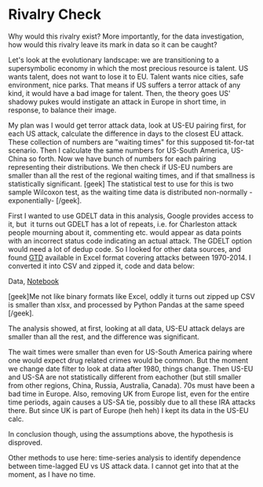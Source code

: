 # Rivalry Check

Why would this rivalry exist? More importantly, for the data investigation, how would this rivalry leave its mark in data so it can be caught?

Let's look at the  evolutionary landscape: we are transitioning to a supersymbolic economy in which the most precious resource is talent. US wants talent, does not want to lose it to EU. Talent wants nice cities, safe environment, nice parks. That means if US suffers a terror attack of any kind, it would have a bad image for talent. Then, the theory goes US' shadowy pukes would instigate an attack  in Europe in short time, in response, to balance their image. 

My plan was I would get terror attack data, look at US-EU pairing first, for each US attack, calculate the difference in days to the closest EU attack. These collection of numbers are "waiting times" for this supposed tit-for-tat scenario. Then I calculate the same numbers for US-South America, US-China so forth. Now we have bunch of numbers for each pairing representing their distributions. We then check if US-EU numbers are smaller than all the rest of the regional waiting times, and if that smallness is statistically significant. [geek] The statistical test to use for this is two sample Wilcoxon test, as the waiting time data is distributed non-normally -exponentially- [/geek].

First I wanted to use GDELT data in this analysis, Google provides
access to it, but  it turns out GDELT has a lot of repeats, i.e. for
Charleston attack people mourning about it, commenting etc. would
appear as data points with an incorrect status code indicating an
actual attack. The GDELT option would need a lot of dedup code. So I
looked for other data sources, and found
[GTD](http://www.start.umd.edu/gtd/) available in Excel format
covering attacks between 1970-2014. I converted it into CSV and zipped
it, code and data below:

Data, [Notebook](gtd_us.md)

[geek]Me not like binary formats like Excel, oddly it turns out zipped
up CSV is smaller than xlsx, and processed by Python Pandas at the
same speed [/geek].

The analysis showed, at first, looking at all data, US-EU attack delays are smaller than all the rest, and the difference was significant.

The wait times were smaller than even for US-South America pairing where one would expect drug related crimes would be common. But the moment we change date filter to look at data after 1980, things change. Then US-EU and US-SA are not statistically different from eachother (but still smaller from other regions, China, Russia, Australia, Canada). 70s must have been a bad time in Europe. Also, removing UK from Europe list, even for the entire time periods, again causes a US-SA tie, possibly due to all these IRA attacks there. But since UK is part of Europe (heh heh) I kept its data in the US-EU calc.

In conclusion though, using the assumptions above, the hypothesis is disproved.

Other methods to use here: time-series analysis to identify dependence between time-lagged EU vs US attack data. I cannot get into that at the moment, as I have no time.






